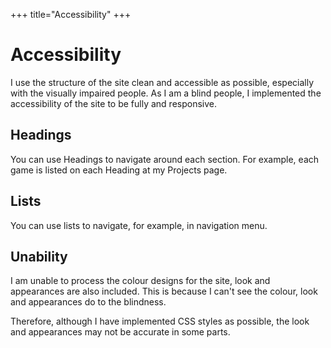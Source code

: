 +++
title="Accessibility"
+++

# Accessibility
I use the structure of the site clean and accessible as possible, especially with the visually impaired people. As I am a blind people, I implemented the accessibility of the site to be fully and responsive.

## Headings
You can use Headings to navigate around each section. For example, each game is listed on each Heading at my Projects page.

## Lists
You can use lists to navigate, for example, in navigation menu.

## Unability
I am unable to process the colour designs for the site, look and appearances are also included. This is because I can't see the colour, look and appearances do to the blindness.

Therefore, although I have implemented CSS styles as possible, the look and appearances may not be accurate in some parts.